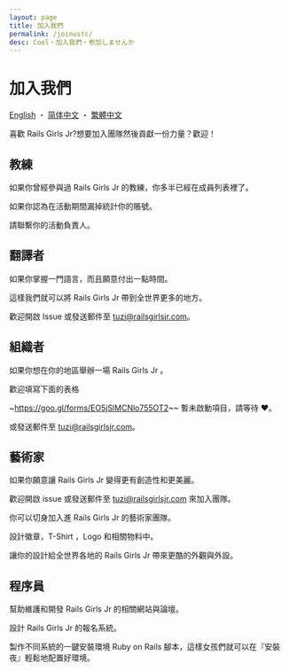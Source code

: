 ```yaml
---
layout: page
title: 加入我們
permalink: /joinustc/
desc: Cool・加入我們・参加しませんか
---
```


# 加入我們

[English](/joinus/) ・ [简体中文](/joinussc/) ・ [繁體中文](/joinustc/)  

喜歡 Rails Girls Jr?想要加入團隊然後貢獻一份力量？歡迎！

## 教練
如果你曾經參與過 Rails Girls Jr 的教練，你多半已經在成員列表裡了。

如果你認為在活動期間漏掉統計你的賬號。

請聯繫你的活動負責人。

## 翻譯者
如果你掌握一門語言，而且願意付出一點時間。

這樣我們就可以將 Rails Girls Jr 帶到全世界更多的地方。

歡迎開啟 Issue 或發送郵件至 tuzi@railsgirlsjr.com。

## 組織者
如果你想在你的地區舉辦一場 Rails Girls Jr 。

歡迎填寫下面的表格

~https://goo.gl/forms/EO5jSlMCNlo755OT2~~ 暫未啟動項目，請等待 ❤️。

或發送郵件至 tuzi@railsgirlsjr.com。

## 藝術家
如果你願意讓 Rails Girls Jr 變得更有創造性和更美麗。

歡迎開啟 issue 或發送郵件至 tuzi@railsgirlsjr.com 來加入團隊。

你可以切身加入進 Rails Girls Jr 的藝術家團隊。

設計徽章，T-Shirt ，Logo 和相關物料中。

讓你的設計給全世界各地的 Rails Girls Jr 帶來更酷的外觀與外設。

## 程序員
幫助維護和開發 Rails Girls Jr 的相關網站與論壇。

設計 Rails Girls Jr 的報名系統。

製作不同系統的一鍵安裝環境 Ruby on Rails 腳本，這樣女孩們就可以在『安裝夜』輕鬆地配置好環境。
